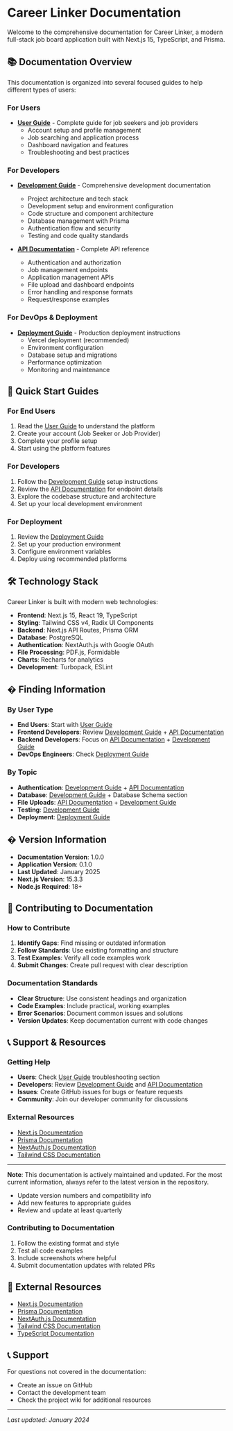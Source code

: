 # Career Linker Documentation

Welcome to the comprehensive documentation for Career Linker, a modern full-stack job board application built with Next.js 15, TypeScript, and Prisma.

## 📚 Documentation Overview

This documentation is organized into several focused guides to help different types of users:

### For Users
- **[User Guide](USER-GUIDE.md)** - Complete guide for job seekers and job providers
  - Account setup and profile management
  - Job searching and application process
  - Dashboard navigation and features
  - Troubleshooting and best practices

### For Developers
- **[Development Guide](DEVELOPMENT.md)** - Comprehensive development documentation
  - Project architecture and tech stack
  - Development setup and environment configuration
  - Code structure and component architecture
  - Database management with Prisma
  - Authentication flow and security
  - Testing and code quality standards

- **[API Documentation](API.md)** - Complete API reference
  - Authentication and authorization
  - Job management endpoints
  - Application management APIs
  - File upload and dashboard endpoints
  - Error handling and response formats
  - Request/response examples

### For DevOps & Deployment
- **[Deployment Guide](DEPLOYMENT.md)** - Production deployment instructions
  - Vercel deployment (recommended)
  - Environment configuration
  - Database setup and migrations
  - Performance optimization
  - Monitoring and maintenance

## 🚀 Quick Start Guides

### For End Users
1. Read the [User Guide](USER-GUIDE.md) to understand the platform
2. Create your account (Job Seeker or Job Provider)
3. Complete your profile setup
4. Start using the platform features

### For Developers
1. Follow the [Development Guide](DEVELOPMENT.md) setup instructions
2. Review the [API Documentation](API.md) for endpoint details
3. Explore the codebase structure and architecture
4. Set up your local development environment

### For Deployment
1. Review the [Deployment Guide](DEPLOYMENT.md)
2. Set up your production environment
3. Configure environment variables
4. Deploy using recommended platforms
## 🛠️ Technology Stack

Career Linker is built with modern web technologies:

- **Frontend**: Next.js 15, React 19, TypeScript
- **Styling**: Tailwind CSS v4, Radix UI Components
- **Backend**: Next.js API Routes, Prisma ORM
- **Database**: PostgreSQL
- **Authentication**: NextAuth.js with Google OAuth
- **File Processing**: PDF.js, Formidable
- **Charts**: Recharts for analytics
- **Development**: Turbopack, ESLint

## � Finding Information

### By User Type
- **End Users**: Start with [User Guide](USER-GUIDE.md)
- **Frontend Developers**: Review [Development Guide](DEVELOPMENT.md) + [API Documentation](API.md)
- **Backend Developers**: Focus on [API Documentation](API.md) + [Development Guide](DEVELOPMENT.md)
- **DevOps Engineers**: Check [Deployment Guide](DEPLOYMENT.md)

### By Topic
- **Authentication**: [Development Guide](DEVELOPMENT.md#authentication-flow) + [API Documentation](API.md#authentication)
- **Database**: [Development Guide](DEVELOPMENT.md#database-management) + Database Schema section
- **File Uploads**: [API Documentation](API.md#file-upload) + [Development Guide](DEVELOPMENT.md#file-upload-system)
- **Testing**: [Development Guide](DEVELOPMENT.md#testing)
- **Deployment**: [Deployment Guide](DEPLOYMENT.md)

## � Version Information

- **Documentation Version**: 1.0.0
- **Application Version**: 0.1.0
- **Last Updated**: January 2025
- **Next.js Version**: 15.3.3
- **Node.js Required**: 18+

## 🤝 Contributing to Documentation

### How to Contribute
1. **Identify Gaps**: Find missing or outdated information
2. **Follow Standards**: Use existing formatting and structure
3. **Test Examples**: Verify all code examples work
4. **Submit Changes**: Create pull request with clear description

### Documentation Standards
- **Clear Structure**: Use consistent headings and organization
- **Code Examples**: Include practical, working examples
- **Error Scenarios**: Document common issues and solutions
- **Version Updates**: Keep documentation current with code changes

## 📞 Support & Resources

### Getting Help
- **Users**: Check [User Guide](USER-GUIDE.md) troubleshooting section
- **Developers**: Review [Development Guide](DEVELOPMENT.md) and [API Documentation](API.md)
- **Issues**: Create GitHub issues for bugs or feature requests
- **Community**: Join our developer community for discussions

### External Resources
- [Next.js Documentation](https://nextjs.org/docs)
- [Prisma Documentation](https://www.prisma.io/docs)
- [NextAuth.js Documentation](https://next-auth.js.org/)
- [Tailwind CSS Documentation](https://tailwindcss.com/docs)

---

**Note**: This documentation is actively maintained and updated. For the most current information, always refer to the latest version in the repository.
- Update version numbers and compatibility info
- Add new features to appropriate guides
- Review and update at least quarterly

### Contributing to Documentation
1. Follow the existing format and style
2. Test all code examples
3. Include screenshots where helpful
4. Submit documentation updates with related PRs

## 🔗 External Resources

- [Next.js Documentation](https://nextjs.org/docs)
- [Prisma Documentation](https://www.prisma.io/docs)
- [NextAuth.js Documentation](https://next-auth.js.org)
- [Tailwind CSS Documentation](https://tailwindcss.com/docs)
- [TypeScript Documentation](https://www.typescriptlang.org/docs)

## 📞 Support

For questions not covered in the documentation:
- Create an issue on GitHub
- Contact the development team
- Check the project wiki for additional resources

---

*Last updated: January 2024*
